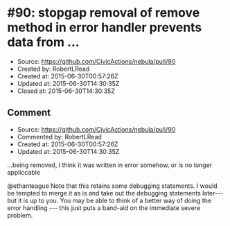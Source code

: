 # #90: stopgap removal of remove method in error handler prevents data from &#x2026;

* Source: https://github.com/CivicActions/nebula/pull/90
* Created by: RobertLRead
* Created at: 2015-06-30T00:57:26Z
* Updated at: 2015-06-30T14:30:35Z
* Closed at: 2015-06-30T14:30:35Z


## Comment

* Source: https://github.com/CivicActions/nebula/pull/90
* Commented by: RobertLRead
* Created at: 2015-06-30T00:57:26Z
* Updated at: 2015-06-30T14:30:35Z

&#x2026;being removed, I think it was written in error somehow, or is no longer appliccable

@ethanteague Note that this retains some debugging statements.  I would be tempted to merge it as is and take out the debugging statements later---but it is up to you.  You may be able to think of a better way of doing the error handling --- this just puts a band-aid on the immediate severe problem.


